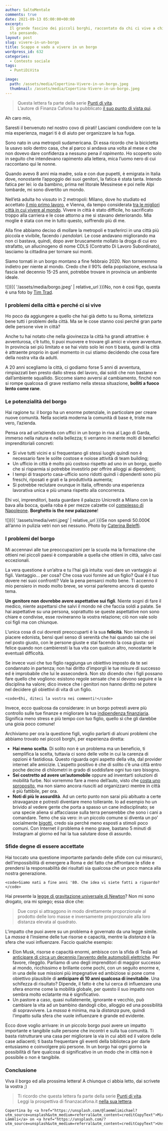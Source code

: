 ```yaml
---
author: SaltoMentale
comments: true
date: 2021-09-13 05:00:00+00:00
excerpt:
  Il grande fascino dei piccoli borghi, raccontato da chi ci vive a chi ci
  sta pensando.
layout: post
slug: vivere-in-un-borgo
title: Scappo e vado a vivere in un borgo
wordpress_id: 632
categories:
  - Contesto sociale
tags:
  - PuntiDiVita

image:
  path: /assets/media/Copertina-Vivere-in-un-borgo.jpeg
  thumbnail: /assets/media/Copertina-Vivere-in-un-borgo.jpeg
---
```


> Questa lettera fa parte della serie [Punti di vita](/category/punti-di-vita/).  
> L’autore di Finanza Cafona ha pubblicato [il suo punto di vista qui](https://finanzacafona.it/2021/09/puntidivita-vado-a-vivere-in-un-borgo.html).

Ah caro mio,

Saresti il benvenuto nel nostro covo di pirati! Lasciami condividere con te la mia esperienza, magari ti è di aiuto per organizzare la tua fuga.

Sono nato in una metropoli sudamericana. Di essa ricordo che la bicicletta la usavo solo dentro casa, che al parco si andava una volta al mese e che non dovevo dare confidenza a nessuno pena _il rapimento_. Ho scoperto solo in seguito che intendevano rapimento alla lettera, mica l’uomo nero di cui raccontano qui le nonne.

Quando avevo 8 anni mia madre, sola e con due pupetti, è emigrata in Italia dove, nonostante l’appoggio dei suoi genitori, la fatica è stata tanta. Intendo fatica per lei: io da bambino, prima nel litorale Messinese e poi nelle Alpi lombarde, mi sono divertito un mondo.

Nell’età adulta ho vissuto in 2 metropoli: Milano, dove ho studiato ed accettato [il mio primo lavoro](/quanto-costa-lavorare/), e Vienna, da tempo considerata [tra le migliori città in cui vivere al mondo](https://mobilityexchange.mercer.com/Insights/quality-of-living-rankings). Vivere in città è stato difficile, ho sacrificato troppo alla carriera e le cose attorno a me si stavano deteriorando. Mia moglie è stata con me in tutto questo, soffrendo più di me.

Alla fine abbiamo deciso di mollare la metropoli e trasferirci in una città più piccola e vivibile, facendo _i pendolari_. Le cose andavano migliorando ma non ci bastava, quindi, dopo aver bruscamente mollato la droga di cui ero strafatto, un allucinogeno di nome CDLS (Contratto Di Lavoro Subordinato), lasciamo la cittadina per tornare sui monti.

Siamo tornati in un borgo montano a fine febbraio 2020. Non torneremmo indietro per niente al mondo. Credo che il 90% della popolazione, esclusa la fascia nel decennio 15-25 anni, potrebbe trovare in provincia un ambiente ideale.

![]({{ '/assets/media/borgo.jpeg' | relative_url }})No, non è così figo, questa è una foto by [Tim Trad](https://unsplash.com/@timtrad?utm_source=unsplash&utm_medium=referral&utm_content=creditCopyText).

### I problemi della città e perché ci si vive

Ho poco da aggiungere a quello che hai già detto tu su Roma, sintetizza bene tutti i problemi della città. Ma se le cose stanno così perché gran parte delle persone vive in città?

Anche tu hai notato che nella giovinezza la città ha grandi attrattive: è avventurosa, c’è tutto, ti puoi muovere e trovare gli amici e vivere avventure. In provincia sei più limitato e se hai visto solo lei non ti basta, quindi la città è attraente proprio in quel momento in cui stiamo decidendo che cosa fare della nostra vita da adulti.

A 20 anni scegliamo la città, ci godiamo forse 5 anni di avventura, rimpiazzati ben presto dallo stress del lavoro, dai soldi che non bastano e dall’ambiente squallido. Siccome siamo avversi al cambiamento, finché non si rompe qualcosa di grave restiamo nella stessa situazione, **bolliti a fuoco lento come rane**.

### Le potenzialità del borgo

Hai ragione tu: il borgo ha un enorme potenziale, in particolare per creare nuove comunità. Nella società moderna la comunità di base è, triste ma vero, l’azienda.

Pensa ora ad un’azienda con uffici in un borgo in riva al Lago di Garda, immerso nella natura e nella bellezza; ti verranno in mente molti di benefici imprenditoriali concreti:

- Si vive tutti vicini e si frequentano gli stessi luoghi quindi non è necessario fare le solite costose e noiose attività di team building;
- Un ufficio in città è molto più costoso rispetto ad uno in un borgo, quello che si risparmia si potrebbe investirlo per offrire alloggi ai dipendenti;
- I tempi di trasporto casa-ufficio sono ridotti quindi i dipendenti sono più freschi, riposati e grati e la produttività aumenta;
- Si potrebbe reclutare ovunque in Italia, offrendo una esperienza lavorativa unica e più umana rispetto alla concorrenza.

Ehi voi, imprenditori, basta guardare il palazzo Unicredit a Milano con la bava alla bocca, quella roba è per mezze calzette col [complesso di Napoleone](https://it.wikipedia.org/wiki/Sindrome_di_Napoleone). **Borghetto is the new palazzone**!

![]({{ '/assets/media/vetri.jpeg' | relative_url }})Se non spendi 50.000€ all’anno in pulizia vetri non sei nessuno. Photo by [Caterina Beleffi](https://unsplash.com/@caterinabeleffi?utm_source=unsplash&utm_medium=referral&utm_content=creditCopyText).

### I problemi del borgo

Mi accennavi alle tue preoccupazioni per la scuola ma la formazione che ottieni nei piccoli paesi è comparabile a quella che ottieni in città, salvo casi eccezionali.

La vera questione è un’altra e tu l’hai già intuita: vuoi dare un vantaggio ai figli. Vantaggio… per cosa? Che cosa vuoi fornire ad un figlio? Qual è il tuo dovere nei suoi confronti? Vale la pena pensarci molto bene. Ti accenno il mio pensiero in modo molto breve, se vorrai parleremo ancora di questo tema.

**Un genitore non dovrebbe avere aspettative sui figli**. Niente sogni di fare il medico, niente aspettarsi che salvi il mondo né che faccia soldi a palate. Se hai aspettative su una persona, soprattutto se queste aspettative non sono chiare e condivise, esse rovineranno la vostra relazione; ciò non vale solo coi figli ma con chiunque.

L’unica cosa di cui dovresti preoccuparti è la sua **felicità**. Non intendo il piacere edonista, bensì quel senso di serenità che hai quando sai che sei nel posto giusto, con le persone giuste e stai facendo la cosa giusta: sei felice quando non cambieresti la tua vita con qualcun altro, nonostante le eventuali difficoltà.

Se invece vuoi che tuo figlio raggiunga un obiettivo imposto da te sei condannato in partenza; non hai diritto d’imporgli le tue misure di successo ed è improbabile che lui le asseconderà. Non sto dicendo che i figli possano fare quello che vogliono: esistono regole sensate che si devono seguire e la disciplina ha valore; dico invece che i genitori non hanno diritto né potere nel decidere gli obiettivi di vita di un figlio.

    <code>Ehi, diteci la vostra nei commenti!</code>

Invece, ecco qualcosa da considerare: in un borgo potresti avere più controllo sulle tue finanze e migliorare la tua [indipendenza finanziaria](/indipendenza-finanziaria/). Significa meno stress e più tempo con tuo figlio, quello sì che gli darebbe una gioia poco comune!

Archiviamo per ora la questione figli, voglio parlarti di alcuni problemi che abbiamo trovato nei piccoli borghi, per esperienza diretta:

- **Hai meno scelta**. Di solito non è un problema ma un beneficio, ti semplifica la scelta, tuttavia ci sono delle volte in cui la carenza di opzioni è fastidiosa. Questo riguarda ogni aspetto della vita, dal provider internet alle amicizie. L’aspetto positivo è che di solito c’è una città entro poche decine di chilometri in grado di soddisfare ogni tuo raro bisogno.
- **Sei costretto ad avere un’automobile** oppure ad inventarti soluzioni di mobilità furbe. Noi vorremmo fare a meno dell’auto, visto che [costa uno sproposito](https://autocosts.info/it), ma non siamo ancora riusciti ad organizzarci mentre in città è più fattibile, per ora.
- **Noti di più le assurdità**. Ad un certo punto non sarai più abituato a certe stravaganze e potresti diventare meno tollerante. Io ad esempio ho un brivido al vedere gente che porta a spasso un cane indisciplinato; se una specie aliena si affacciasse sulla terra penserebbe che sono i cani a comandare. Temo che sia vero: in un piccolo comune si diventa un po’ socialmente [bigotti](https://treccani.it/vocabolario/bigotto), credo sia perché meno esposti a stimoli poco comuni. Con Internet il problema è meno grave, bastano 5 minuti di Instagram al giorno ed hai la tua salutare dose di assurdo.

### Sfide degne di essere accettate

Hai toccato una questione importante parlando delle sfide con cui misurarci, dell’impossibilità di emergere a Roma e del fatto che affrontare le sfide e prendersi la responsabilità dei risultati sia qualcosa che un poco manca alla nostra generazione.

    <code>Siamo nati a fine anni '80. Che idea vi siete fatti a riguardo?</code>

Hai presente la [legge di gravitazione universale di Newton](https://it.wikipedia.org/wiki/Legge_di_gravitazione_universale)? Non mi sono drogato, ora mi spiego; essa dice che:

> Due corpi si attraggono in modo direttamente proporzionale al prodotto delle loro masse e inversamente proporzionale alla loro distanza elevata al quadrato.

L’impatto che puoi avere su un problema è governato da una legge simile. La _massa_ è l’insieme delle tue risorse e capacità, mentre la _distanza_ è la sfera che vuoi influenzare. Faccio qualche esempio:

- Elon Musk, risorse e capacità enormi, ambisce con la sfida di Tesla ad [anticipare di circa un decennio l’avvento delle automobili elettriche](https://youtu.be/vDwzmJpI4io?t=1952). Per favore, rileggilo. Parliamo di uno degli imprenditori di maggior successo al mondo, ricchissimo e brillante come pochi, con un seguito enorme e, in una delle sue missioni più impegnative ed ambiziose si pone come obiettivo plausibile di **anticipare di 10 anni qualcosa di inevitabile**. Una schifezza di risultato? Dipende, il fatto è che lui cerca di influenzare una sfera enorme come la mobilità globale, per questo il suo impatto non sembra molto eclatante ma è significativo.
- Un pastore a caso, quasi nullatenente, ignorante e vecchio, può cambiare la vita ad un bambino dandogli cibo, alloggio ed una possibilità di sopravvivere. La _massa_ è minima, ma la _distanza_ pure, quindi l’impatto sulla sfera che vuole influenzare è grande ed evidente.

Ecco dove voglio arrivare: in un piccolo borgo puoi avere un impatto importante e tangibile sulle persone che incontri e sulla tua comunità. Ti basta ristrutturare una casa per migliorare la via in cui abiti ed il valore delle case adiacenti; ti basta frequentare gli eventi della biblioteca per darle entusiasmo e coinvolgere più persone. In un borgo hai ogni giorno la possibilità di fare qualcosa di significativo in un modo che in città non è possibile o non è tangibile.

### Conclusione

Viva il borgo ed alla prossima lettera! A chiunque ci abbia letto, dai scrivete la vostra ;)

> Ti ricordo che questa lettera fa parte della serie [Punti di vita](/category/punti-di-vita/).  
> Leggi la prospettiva di finanzacafona.it [nella sua lettera](https://finanzacafona.it/2021/09/puntidivita-vado-a-vivere-in-un-borgo.html).

    Copertina by <a href="https://unsplash.com/@laemmlimichael?utm_source=unsplash&utm_medium=referral&utm_content=creditCopyText">Michael Lämmli</a> on <a href="https://unsplash.com/?utm_source=unsplash&utm_medium=referral&utm_content=creditCopyText">Unsplash</a>
